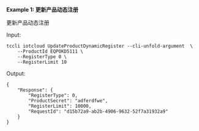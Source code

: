 **Example 1: 更新产品动态注册**

更新产品动态注册

Input: 

```
tccli iotcloud UpdateProductDynamicRegister --cli-unfold-argument  \
    --ProductId EQPOKD5111 \
    --RegisterType 0 \
    --RegisterLimit 10
```

Output: 
```
{
    "Response": {
        "RegisterType": 0,
        "ProductSecret": "adferdfwe",
        "RegisterLimit": 10000,
        "RequestId": "d15b72a9-ab2b-4906-9632-52f7a31932a9"
    }
}
```

